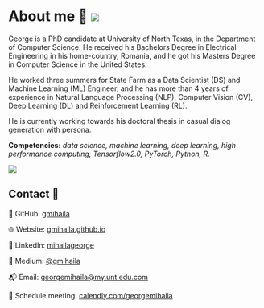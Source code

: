 
# **About me :speech_balloon:** ![](https://github-readme-stats.vercel.app/api?username=gmihaila&show_icons=true&hide_title=true)



George is a PhD candidate at University of North Texas, in the Department of Computer Science. He received his Bachelors Degree in Electrical Engineering in his home-country, Romania, and he got his Masters Degree in Computer Science in the United States. 

He worked three summers for State Farm as a Data Scientist (DS) and Machine Learning (ML) Engineer, and he has more than 4 years of experience in Natural Language Processing (NLP), Computer Vision (CV), Deep Learning (DL) and Reinforcement Learning (RL). 

He is currently working towards his doctoral thesis in casual dialog generation with persona.

**Competencies:** *data science, machine learning, deep learning, high performance computing, Tensorflow2.0, PyTorch, Python, R.*

<img src="https://github-readme-stats.vercel.app/api?username=gmihaila&show_icons=true&hide_title=true"/>  

## **Contact** 🎣

🦊 GitHub: [gmihaila](https://github.com/gmihaila)

🌐 Website: [gmihaila.github.io](https://gmihaila.github.io/)

👔 LinkedIn: [mihailageorge](https://www.linkedin.com/in/mihailageorge/)

📓 Medium: [@gmihaila](https://gmihaila.medium.com)

📬 Email: [georgemihaila@my.unt.edu.com](mailto:georgemihaila@my.unt.edu.com?subject=GitHub%20Website)

👤 Schedule meeting: [calendly.com/georgemihaila](https://calendly.com/georgemihaila)
